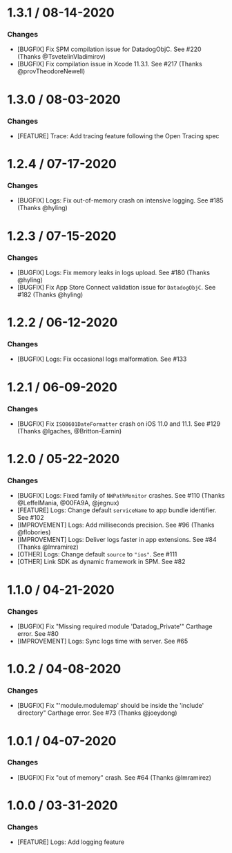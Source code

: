 # 1.3.1 / 08-14-2020

### Changes

* [BUGFIX] Fix SPM compilation issue for DatadogObjC. See #220 (Thanks @TsvetelinVladimirov)
* [BUGFIX] Fix compilation issue in Xcode 11.3.1. See #217 (Thanks @provTheodoreNewell)

# 1.3.0 / 08-03-2020

### Changes

* [FEATURE] Trace: Add tracing feature following the Open Tracing spec

# 1.2.4 / 07-17-2020

### Changes

* [BUGFIX] Logs: Fix out-of-memory crash on intensive logging. See #185 (Thanks @hyling)

# 1.2.3 / 07-15-2020

### Changes

* [BUGFIX] Logs: Fix memory leaks in logs upload. See #180 (Thanks @hyling)
* [BUGFIX] Fix App Store Connect validation issue for `DatadogObjC`. See #182 (Thanks @hyling)

# 1.2.2 / 06-12-2020

### Changes

* [BUGFIX] Logs: Fix occasional logs malformation. See #133

# 1.2.1 / 06-09-2020

### Changes

* [BUGFIX] Fix `ISO8601DateFormatter` crash on iOS 11.0 and 11.1. See #129 (Thanks @lgaches, @Britton-Earnin)

# 1.2.0 / 05-22-2020

### Changes

* [BUGFIX] Logs: Fixed family of `NWPathMonitor` crashes. See #110 (Thanks @LeffelMania, @00FA9A, @jegnux)
* [FEATURE] Logs: Change default `serviceName` to app bundle identifier. See #102
* [IMPROVEMENT] Logs: Add milliseconds precision. See #96 (Thanks @flobories)
* [IMPROVEMENT] Logs: Deliver logs faster in app extensions. See #84 (Thanks @lmramirez)
* [OTHER] Logs: Change default `source` to `"ios"`. See #111
* [OTHER] Link SDK as dynamic framework in SPM. See #82

# 1.1.0 / 04-21-2020

### Changes

* [BUGFIX] Fix "Missing required module 'Datadog_Private'" Carthage error. See #80
* [IMPROVEMENT] Logs: Sync logs time with server. See #65

# 1.0.2 / 04-08-2020

### Changes

* [BUGFIX] Fix "'module.modulemap' should be inside the 'include' directory" Carthage error. See #73 (Thanks @joeydong)

# 1.0.1 / 04-07-2020

### Changes

* [BUGFIX] Fix "out of memory" crash. See #64 (Thanks @lmramirez)


# 1.0.0 / 03-31-2020

### Changes

* [FEATURE] Logs: Add logging feature

